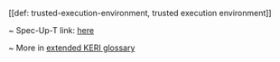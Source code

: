 [[def: trusted-execution-environment, trusted execution environment]]

~ Spec-Up-T link: <a href='https://weboftrust.github.io/WOT-terms/docs/glossary/trusted-execution-environment'>here</a>

~ More in <a href="https://weboftrust.github.io/WOT-terms/docs/glossary/trusted-execution-environment">extended KERI glossary</a>
